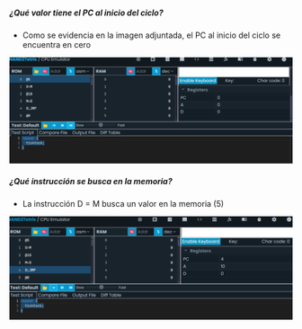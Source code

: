##### ¿Qué valor tiene el PC al inicio del ciclo? #####
- Como se evidencia en la imagen adjuntada, el PC al inicio del ciclo se encuentra en cero

![image](../../../../assets/unidadunoactividad0500.png)


##### ¿Qué instrucción se busca en la memoria? #####
- La instrucción D = M busca un valor en la memoria (5)

![image](../../../../assets/unidadunoactividad0502.png)


